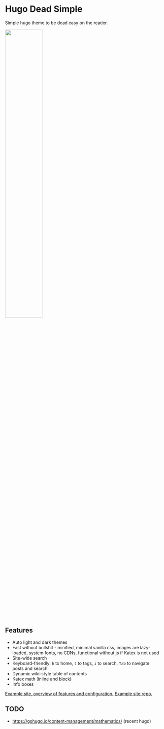 # Hugo Dead Simple

Simple hugo theme to be dead easy on the reader.

<img src="https://raw.githubusercontent.com/barklan/hugo-dead-simple/main/images/screenshot.png" width="49%"/>

## Features

- Auto light and dark themes
- Fast without bullshit - minified, minimal vanilla css, images are lazy-loaded, system fonts, no CDNs, functional without js if Katex is not used
- Site-wide search
- Keyboard-friendly: `h` to home, `t` to tags, `i` to search, `Tab` to navigate posts and search
- Dynamic wiki-style table of contents
- Katex math (inline and block)
- Info boxes

[Example site, overview of features and configuration.](https://hugo-dead-simple.netlify.app/post/hugo-dead-simple/) [Example site repo.](https://github.com/barklan/hugo-dead-simple-example)

## TODO

- https://gohugo.io/content-management/mathematics/ (recent hugo)
